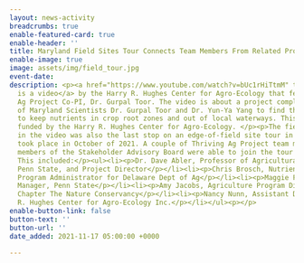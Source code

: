 ```yaml
---
layout: news-activity
breadcrumbs: true
enable-featured-card: true
enable-header: ''
title: Maryland Field Sites Tour Connects Team Members From Related Projects
enable-image: true
image: assets/img/field_tour.jpg
event-date: 
description: <p><a href="https://www.youtube.com/watch?v=bUc1rHiTtmM" title="">Here
  is a video</a> by the Harry R. Hughes Center for Agro-Ecology that features Thriving
  Ag Project Co-PI, Dr. Gurpal Toor. The video is about a project completed by University
  of Maryland Scientists Dr. Gurpal Toor and Dr. Yun-Ya Yang to find the optimal practices
  to keep nutrients in crop root zones and out of local waterways. This project was
  funded by the Harry R. Hughes Center for Agro-Ecology. </p><p>The field site shown
  in the video was also the last stop on an edge-of-field site tour in Maryland that
  took place in October of 2021. A couple of Thriving Ag Project team members and
  members of the Stakeholder Advisory Board were able to join the tour with Dr. Toor.
  This included:</p><ul><li><p>Dr. Dave Abler, Professor of Agricultural Economics,
  Penn State, and Project Director</p></li><li><p>Chris Brosch, Nutrient Management
  Program Administrator for Delaware Dept of Ag</p></li><li><p>Maggie Frederick, Project
  Manager, Penn State</p></li><li><p>Amy Jacobs, Agriculture Program Director, MDDC
  Chapter The Nature Conservancy</p></li><li><p>Nancy Nunn, Assistant Director, Harry
  R. Hughes Center for Agro-Ecology Inc.</p></li></ul><p></p>
enable-button-link: false
button-text: ''
button-url: ''
date_added: 2021-11-17 05:00:00 +0000

---
```

